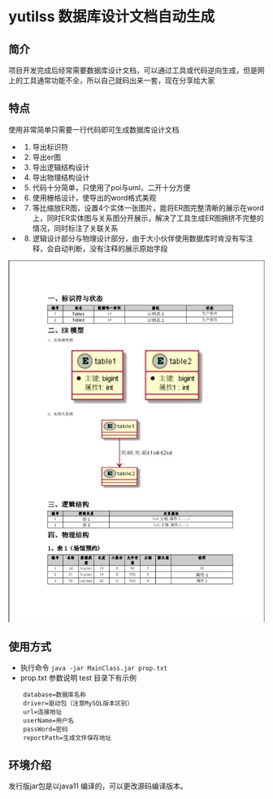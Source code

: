 # yutilss 数据库设计文档自动生成
## 简介
 项目开发完成后经常需要数据库设计文档，可以通过工具或代码逆向生成，但是网上的工具通常功能不全，所以自己就码出来一套，现在分享给大家

## 特点
 使用非常简单只需要一行代码即可生成数据库设计文档
- 1. 导出标识符
- 2. 导出er图
- 3. 导出逻辑结构设计
- 4. 导出物理结构设计
- 5. 代码十分简单，只使用了poi与uml，二开十分方便
- 6. 使用栅格设计，使导出的word格式美观
- 7. 等比缩放ER图，设置4个实体一张图片，能将ER图完整清晰的展示在word上，同时ER实体图与关系图分开展示，解决了工具生成ER图拥挤不完整的情况，同时标注了关联关系
- 8. 逻辑设计部分与物理设计部分，由于大小伙伴使用数据库时肯没有写注释，会自动判断，没有注释的展示原始字段

![输入图片说明](image.png)
## 使用方式
- 执行命令
`java -jar MainClass.jar prop.txt`  
- prop.txt 参数说明 test 目录下有示例

```
    database=数据库名称
    driver=驱动包（注意MySQL版本区别）
    url=连接地址
    userName=用户名
    passWord=密码
    reportPath=生成文件保存地址
```
## 环境介绍
发行版jar包是以java11 编译的，可以更改源码编译版本。

